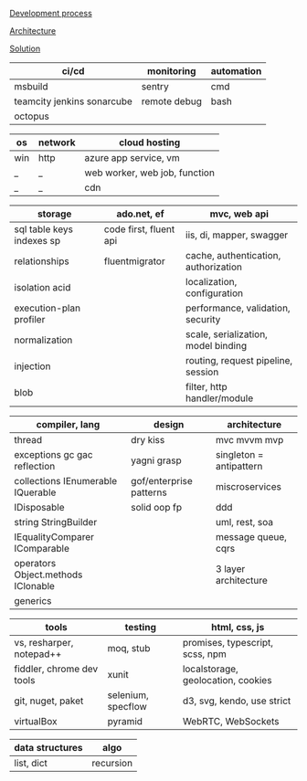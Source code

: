 [Development process](https://github.com/streamcode9/software-design/blob/master/development-process.md)

[Architecture](https://streamcode9.github.io/code/architecture.html)

[Solution](https://streamcode9.github.io/code/solution.html)

ci/cd                                  | monitoring                     | automation                                       
---------------------------------------|--------------------------------|--------------------------------------------------
msbuild                                | sentry                         | cmd                                              
teamcity jenkins sonarcube             | remote debug                   | bash                                       
octopus                                |                                |                                              
 
os                                     | network                        | cloud hosting                                
---------------------------------------|--------------------------------|--------------------------------------------------
win                                    | http                           | azure app service, vm                            
_                                      | _                              | web worker, web job, function                    
_                                      | _                              | cdn                                              

storage                                | ado.net, ef                    | mvc, web api                                
---------------------------------------|--------------------------------|--------------------------------------------------
sql table keys indexes sp              | code first, fluent api         | iis, di, mapper, swagger           
relationships                          | fluentmigrator                 | cache, authentication, authorization 
isolation acid                         |                                | localization, configuration             
execution-plan profiler                |                                | performance, validation, security
normalization                          |                                | scale, serialization, model binding              
injection                              |                                | routing, request pipeline, session               
blob                                   |                                | filter, http handler/module                      

compiler, lang                         | design                         | architecture
---------------------------------------|--------------------------------|--------------------------------------------------
thread                                 | dry kiss                       | mvc mvvm mvp
exceptions gc gac reflection           | yagni grasp                    | singleton = antipattern
collections IEnumerable IQuerable      | gof/enterprise patterns        | miscroservices
IDisposable                            | solid oop fp                   | ddd
string StringBuilder                   |                                | uml, rest, soa
IEqualityComparer IComparable          |                                | message queue, cqrs
operators Object.methods IClonable     |                                | 3 layer architecture 
generics                               |                                | 


tools                                  | testing            | html, css, js
---------------------------------------|--------------------|----------------------------------------------
 vs, resharper, notepad++              | moq, stub          | promises, typescript, scss, npm
 fiddler, chrome dev tools             | xunit              | localstorage, geolocation, cookies
 git, nuget, paket                     | selenium, specflow | d3, svg, kendo, use strict
 virtualBox                            | pyramid            | WebRTC, WebSockets

data structures | algo
----------------|---------
list, dict      | recursion
